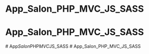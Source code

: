 # App_Salon_PHP_MVC_JS_SASS
# App_Salon_PHP_MVC_JS_SASS
#   A p p _ S a l o n _ P H P _ M V C _ J S _ S A S S  
 # App_Salon_PHP_MVC_JS_SASS
